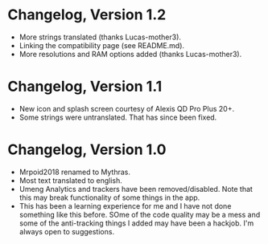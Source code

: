 # Changelog, Version 1.2
 - More strings translated (thanks Lucas-mother3). 
 - Linking the compatibility page (see README.md). 
 - More resolutions and RAM options added (thanks Lucas-mother3). 

# Changelog, Version 1.1
 - New icon and splash screen courtesy of Alexis QD Pro Plus 20+. 
 - Some strings were untranslated. That has since been fixed. 

# Changelog, Version 1.0
 - Mrpoid2018 renamed to Mythras. 
 - Most text translated to english. 
 - Umeng Analytics and trackers have been removed/disabled. Note that this may break functionality of some things in the app. 
 - This has been a learning experience for me and I have not done something like this before. SOme of the code quality may be a mess and some of the anti-tracking things I added may have been a hackjob. I'm always open to suggestions. 
